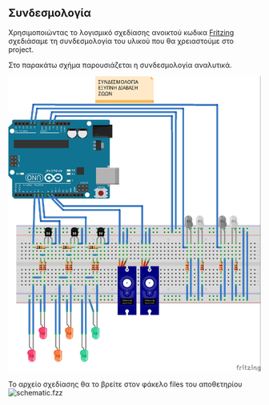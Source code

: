 ## Συνδεσμολογία

Χρησιμοποιώντας το λογισμικό σχεδίασης ανοικτού κωδικα [Fritzing](http://fritzing.org/home/) σχεδιάσαμε τη συνδεσμολογία του υλικού που θα χρειαστούμε στο project.

Στο παρακάτω σχήμα παρουσιάζεται η συνδεσμολογία αναλυτικά.

![connections](https://raw.githubusercontent.com/vlachata/smartanimalcrossing/master/files/Connections.jpg)

To αρχείο σχεδίασης θα το βρείτε στον φάκελο files του αποθετηρίου ![schematic.fzz](https://github.com/vlachata/smartanimalcrossing/blob/master/files/schematic%20design.fzz)
